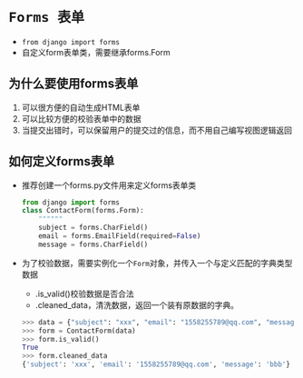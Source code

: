 # `Forms 表单`

- `from django import forms`
- 自定义form表单类，需要继承forms.Form

## 为什么要使用forms表单

1. 可以很方便的自动生成HTML表单
2. 可以比较方便的校验表单中的数据
3. 当提交出错时，可以保留用户的提交过的信息，而不用自己编写视图逻辑返回

## 如何定义forms表单

- 推荐创建一个forms.py文件用来定义forms表单类

  ```python
  from django import forms
  class ContactForm(forms.Form):
      """"""
      subject = forms.CharField()
      email = forms.EmailField(required=False)
      message = forms.CharField()
  ```

- 为了校验数据，需要实例化一个`Form`对象，并传入一个与定义匹配的字典类型数据

  - .is_valid()校验数据是否合法
  - .cleaned_data，清洗数据，返回一个装有原数据的字典。

  ```python
  >>> data = {"subject": "xxx", "email": "1558255789@qq.com", "message": "bbb"}
  >>> form = ContactForm(data)
  >>> form.is_valid()
  True
  >>> form.cleaned_data
  {'subject': 'xxx', 'email': '1558255789@qq.com', 'message': 'bbb'}
  ```

  